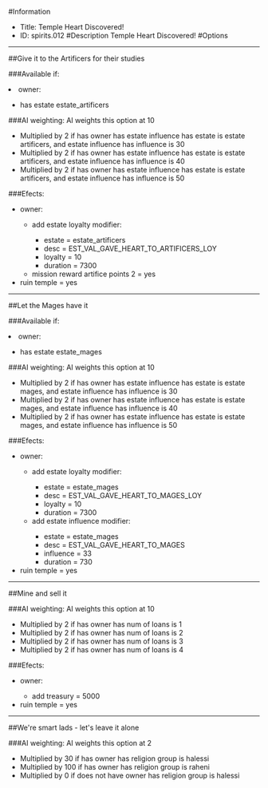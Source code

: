 #Information
 - Title: Temple Heart Discovered!
 - ID: spirits.012
#Description
Temple Heart Discovered!
#Options

___
##Give it to the Artificers for their studies

###Available if:
<li>owner:</li><ul><li>has estate estate_artificers</li></ul>

###AI weighting:
AI weights this option at 10
 - Multiplied by 2 if has owner has estate influence has estate is estate artificers, and estate influence has influence is 30
 - Multiplied by 2 if has owner has estate influence has estate is estate artificers, and estate influence has influence is 40
 - Multiplied by 2 if has owner has estate influence has estate is estate artificers, and estate influence has influence is 50


###Efects:<ul><li>owner:</li><ul><li>add estate loyalty modifier:</li><ul><li>estate = estate_artificers</li><li>desc = EST_VAL_GAVE_HEART_TO_ARTIFICERS_LOY</li><li>loyalty = 10</li><li>duration = 7300</li></ul><li>mission reward artifice points 2 = yes</li></ul><li>ruin temple = yes</li></ul>

___
##Let the Mages have it

###Available if:
<li>owner:</li><ul><li>has estate estate_mages</li></ul>

###AI weighting:
AI weights this option at 10
 - Multiplied by 2 if has owner has estate influence has estate is estate mages, and estate influence has influence is 30
 - Multiplied by 2 if has owner has estate influence has estate is estate mages, and estate influence has influence is 40
 - Multiplied by 2 if has owner has estate influence has estate is estate mages, and estate influence has influence is 50


###Efects:<ul><li>owner:</li><ul><li>add estate loyalty modifier:</li><ul><li>estate = estate_mages</li><li>desc = EST_VAL_GAVE_HEART_TO_MAGES_LOY</li><li>loyalty = 10</li><li>duration = 7300</li></ul><li>add estate influence modifier:</li><ul><li>estate = estate_mages</li><li>desc = EST_VAL_GAVE_HEART_TO_MAGES</li><li>influence = 33</li><li>duration = 730</li></ul></ul><li>ruin temple = yes</li></ul>

___
##Mine and sell it

###AI weighting:
AI weights this option at 10
 - Multiplied by 2 if has owner has num of loans is 1
 - Multiplied by 2 if has owner has num of loans is 2
 - Multiplied by 2 if has owner has num of loans is 3
 - Multiplied by 2 if has owner has num of loans is 4


###Efects:<ul><li>owner:</li><ul><li>add treasury = 5000</li></ul><li>ruin temple = yes</li></ul>

___
##We're smart lads - let's leave it alone

###AI weighting:
AI weights this option at 2
 - Multiplied by 30 if has owner has religion group is halessi
 - Multiplied by 100 if has owner has religion group is raheni
 - Multiplied by 0 if does not have owner has religion group is halessi


